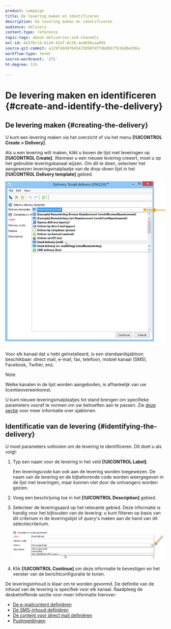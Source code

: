 ```yaml
---
product: campaign
title: De levering maken en identificeren
description: De levering maken en identificeren
audience: delivery
content-type: reference
topic-tags: about-deliveries-and-channels
exl-id: 6e37bc14-b1a9-42af-8c28-ae4b5bcaa055
source-git-commit: a129f49d4f045433899fd7fdbd057fb16d0ed36a
workflow-type: tm+mt
source-wordcount: '271'
ht-degree: 11%

---
```


# De levering maken en identificeren {#create-and-identify-the-delivery}

## De levering maken {#creating-the-delivery}

U kunt een levering maken via het overzicht of via het menu **[!UICONTROL Create > Delivery]**.


Als u een levering wilt maken, klikt u boven de lijst met leveringen op **[!UICONTROL Create]**. Wanneer u een nieuwe levering creeert, moet u op het gebruikte leveringskanaal wijzen. Om dit te doen, selecteer het aangewezen leveringsmalplaatje van de drop-down lijst in het **[!UICONTROL Delivery template]** gebied.

![](assets/s_ncs_user_wizard_email01_1.png)

Voor elk kanaal dat u hebt geïnstalleerd, is een standaardsjabloon beschikbaar: direct mail, e-mail, fax, telefoon, mobiel kanaal (SMS), Facebook, Twitter, enz.

>[!NOTE]
>
>Welke kanalen in de lijst worden aangeboden, is afhankelijk van uw licentieovereenkomst.

U kunt nieuwe leveringsmalplaatjes tot stand brengen om specifieke parameters vooraf te vormen om uw behoeften aan te passen. Zie [deze sectie](about-templates.md) voor meer informatie over sjablonen.

## Identificatie van de levering {#identifying-the-delivery}

U moet parameters voltooien om de levering te identificeren. Dit doet u als volgt:

1. Typ een naam voor de levering in het veld **[!UICONTROL Label]**.

   Een leveringscode kan ook aan de levering worden toegewezen. De naam van de levering en de bijbehorende code worden weergegeven in de lijst met leveringen, maar kunnen niet door de ontvangers worden gezien.

1. Voeg een beschrijving toe in het **[!UICONTROL Description]** gebied.
1. Selecteer de leveringsaard op het relevante gebied. Deze informatie is handig voor het bijhouden van de levering: u kunt filteren op basis van dit criterium in de leveringslijst of query&#39;s maken aan de hand van dit selectiecriterium.

   ![](assets/s_ncs_user_email_del_nature.png)

1. Klik **[!UICONTROL Continue]** om deze informatie te bevestigen en het venster van de berichtconfiguratie te tonen.

De leveringsinhoud is klaar om te worden gevormd. De definitie van de inhoud van de levering is specifiek voor elk kanaal. Raadpleeg de desbetreffende sectie voor meer informatie hierover:

* [De e-mailcontent definiëren](defining-the-email-content.md)
* [De SMS-inhoud definiëren](sms-create.md#defining-the-sms-content)
* [De content voor direct mail definiëren](defining-the-direct-mail-content.md)
* [Pushmeldingen](about-mobile-app-channel.md)
